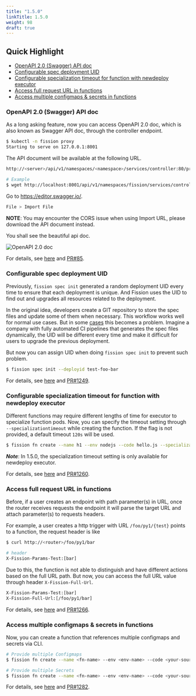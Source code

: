 ```yaml
---
title: "1.5.0"
linkTitle: 1.5.0
weight: 98
draft: true
---
```


## Quick Highlight

* [OpenAPI 2.0 (Swagger) API doc](#openapi-2-0-swagger-api-doc)
* [Configurable spec deployment UID](#configurable-spec-deployment-uid)
* [Configurable specialization timeout for function with newdeploy executor](#configurable-specialization-timeout-for-function-with-newdeploy-executor)
* [Access full request URL in functions](#access-full-request-url-in-functions)
* [Access multiple configmaps & secrets in functions](#go-module-support-for-go-environment)

### OpenAPI 2.0 (Swagger) API doc  

As a long asking feature, now you can access OpenAPI 2.0 doc, which is also known as Swagger API doc, through the controller endpoint.

```bash
$ kubectl -n fission proxy
Starting to serve on 127.0.0.1:8001
```

The API document will be available at the following URL.

```bash
http://<server>/api/v1/namespaces/<namespace>/services/controller:80/proxy/v2/apidocs.json

# Example
$ wget http://localhost:8001/api/v1/namespaces/fission/services/controller:80/proxy/v2/apidocs.json
```

Go to <https://editor.swagger.io/>.

```bash
File > Import File
```

**NOTE**: You may encounter the CORS issue when using Import URL, please download the API document instead.

You shall see the beautiful api doc.

![OpenAPI 2.0 doc](../assets/1.5.0/openapi.png)

For details, see [here](https://github.com/fission/fission/issues/1245) and [PR#85](https://github.com/fission/fission/pull/85).

### Configurable spec deployment UID

Previously, `fission spec init` generated a random deployment UID every time to ensure that each deployment is unique.
And Fission uses the UID to find out and upgrades all resources related to the deployment.

In the original idea, developers create a GIT repository to store the spec files and update some of them when necessary.
This workflow works well for normal use cases.
But in some [cases](https://github.com/fission/fission/issues/1232#issuecomment-511289934) this becomes a problem.
Imagine a company with fully automated CI pipelines that generates the spec files dynamically, the UID will be different every time and make it difficult for users to upgrade the previous deployment.

But now you can assign UID when doing `fission spec init` to prevent such problem.

```bash
$ fission spec init --deployid test-foo-bar
```

For details, see [here](https://github.com/fission/fission/issues/1232) and [PR#1249](https://github.com/fission/fission/pull/1249).

### Configurable specialization timeout for function with newdeploy executor

Different functions may require different lengths of time for executor to specialize function pods.
Now, you can specify the timeout setting through `--specializationtimeout` while creating the function.
If the flag is not provided, a default timeout `120s` will be used.

```bash
$ fission fn create --name h1 --env nodejs --code hello.js --specializationtimeout 100 --executor newdeploy
```

***Note***: In 1.5.0, the specialization timeout setting is only available for newdeploy executor.

For details, see [here](https://github.com/fission/fission/issues/1213) and [PR#1260](https://github.com/fission/fission/pull/1260).

### Access full request URL in functions

Before, if a user creates an endpoint with path parameter(s) in URL, once the router receives requests the endpoint it will parse the target URL and attach parameter(s) to requests headers.

For example, a user creates a http trigger with URL `/foo/py1/{test}` points to a function, the request header is like

```bash
$ curl http://<router>/foo/py1/bar

# header
X-Fission-Params-Test:[bar]
```

Due to this, the function is not able to distinguish and have different actions based on the full URL path.
But now, you can access the full URL value through header `X-Fission-Full-Url`.

```bash
X-Fission-Params-Test:[bar]
X-Fission-Full-Url:[/foo/py1/bar]
```

For details, see [here](https://github.com/fission/fission/issues/1153) and [PR#1266](https://github.com/fission/fission/pull/1266).

### Access multiple configmaps & secrets in functions

Now, you can create a function that references multiple configmaps and secrets via CLI.

```bash
# Provide multiple Configmaps
$ fission fn create --name <fn-name> --env <env-name> --code <your-source> --configmap <configmap-one> --configmap <configmap-two>

# Provide multiple Secrets
$ fission fn create --name <fn-name> --env <env-name> --code <your-source> --secret <secret-one> --secret <secret-two>
```

For details, see [here](https://github.com/fission/fission/issues/1055) and [PR#1282](https://github.com/fission/fission/pull/1282).
